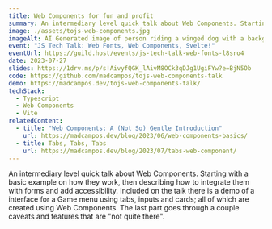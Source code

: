```yaml
---
title: Web Components for fun and profit
summary: An intermediary level quick talk about Web Components. Starting with a basic example on how they work, then describing how to integrate them with forms and add accessibility.
image: ./assets/tojs-web-components.jpg
imageAlt: AI Generated image of person riding a winged dog with a background of planets, stars and a rainbow.
event: "JS Tech Talk: Web Fonts, Web Components, Svelte!"
eventUrl: https://guild.host/events/js-tech-talk-web-fonts-l8sro4
date: 2023-07-27
slides: https://1drv.ms/p/s!AivyfQGK_lAivM8OCk3qDJg1UgiFYw?e=BjN5Ob
code: https://github.com/madcampos/tojs-web-components-talk
demo: https://madcampos.dev/tojs-web-components-talk/
techStack:
  - Typescript
  - Web Components
  - Vite
relatedContent:
  - title: "Web Components: A (Not So) Gentle Introduction"
    url: https://madcampos.dev/blog/2023/06/web-components-basics/
  - title: Tabs, Tabs, Tabs
    url: https://madcampos.dev/blog/2023/07/tabs-web-component/
---
```

An intermediary level quick talk about Web Components. Starting with a basic example on how they work, then describing how to integrate them with forms and add accessibility.
Included on the talk there is a demo of a interface for a Game menu using tabs, inputs and cards; all of which are created using Web Components.
The last part goes through a couple caveats and features that are "not quite there".
